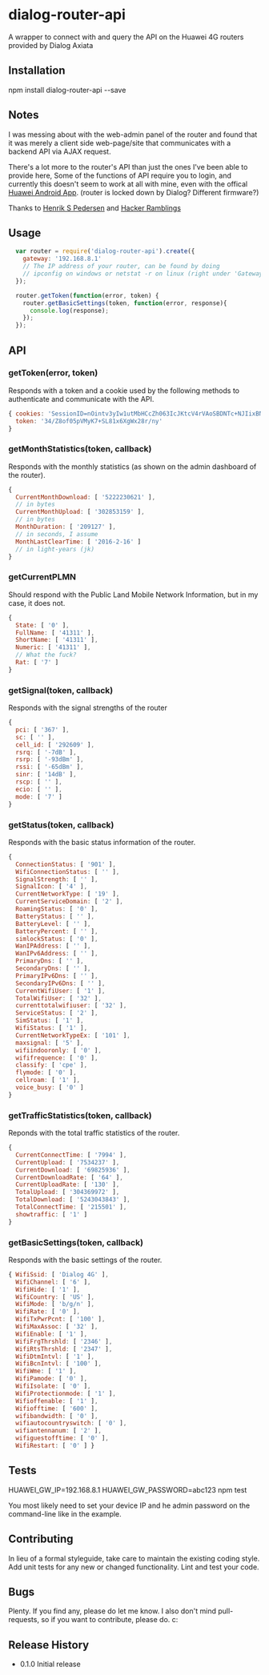 # dialog-router-api
A wrapper to connect with and query the API on the Huawei 4G routers provided by Dialog Axiata

## Installation
  npm install dialog-router-api --save

## Notes
I was messing about with the web-admin panel of the router and found that it was merely a client side web-page/site that communicates with a backend API via AJAX request.

There's a lot more to the router's API than just the ones I've been able to provide here, Some of the functions of API require you to login, and currently this doesn't seem to work at all with mine, even with the offical [Huawei Android App](https://play.google.com/store/apps/details?id=com.huawei.mw&hl=en). (router is locked down by Dialog? Different firmware?)

Thanks to [Henrik S Pedersen](http://blog.hsp.dk/php-api-huawei-e5180-router/) and [Hacker Ramblings](https://blog.hqcodeshop.fi/archives/259-Huawei-E5186-AJAX-API.html)

## Usage

```js
  var router = require('dialog-router-api').create({
    gateway: '192.168.8.1'
    // The IP address of your router, can be found by doing
    // ipconfig on windows or netstat -r on linux (right under 'Gateway')
  });

  router.getToken(function(error, token) {
    router.getBasicSettings(token, function(error, response){
      console.log(response);
    });
  });
```

## API
### getToken(error, token)
Responds with a token and a cookie used by the following methods to authenticate and communicate with the API.

```js
{ cookies: 'SessionID=nOintv3yIw1utMbHCcZh063IcJKtcV4rVAoSBDNTc+NJIixBN7ukOg8MSaGf+Fck2uiBmmozJ5go63Hs8/wm44ySCrluICP6rsmzVvFzJHXFmrMm4NV0fi8NmJk+QVHY',
  token: '34/Z8of05pVMyK7+SL81x6XgWx28r/ny'
}
```

### getMonthStatistics(token, callback)
Responds with the monthly statistics (as shown on the admin dashboard of the router).

```js
{
  CurrentMonthDownload: [ '5222230621' ],
  // in bytes
  CurrentMonthUpload: [ '302853159' ],
  // in bytes
  MonthDuration: [ '209127' ],
  // in seconds, I assume
  MonthLastClearTime: [ '2016-2-16' ]
  // in light-years (jk)
}
```

### getCurrentPLMN
Should respond with the Public Land Mobile Network Information, but in my case, it does not.

```js
{
  State: [ '0' ],
  FullName: [ '41311' ],
  ShortName: [ '41311' ],
  Numeric: [ '41311' ],
  // What the fuck?
  Rat: [ '7' ]
}
```

### getSignal(token, callback)
Responds with the signal strengths of the router

```js
{
  pci: [ '367' ],
  sc: [ '' ],
  cell_id: [ '292609' ],
  rsrq: [ '-7dB' ],
  rsrp: [ '-93dBm' ],
  rssi: [ '-65dBm' ],
  sinr: [ '14dB' ],
  rscp: [ '' ],
  ecio: [ '' ],
  mode: [ '7' ]
}
```

### getStatus(token, callback)
Responds with the basic status information of the router.

```js
{
  ConnectionStatus: [ '901' ],
  WifiConnectionStatus: [ '' ],
  SignalStrength: [ '' ],
  SignalIcon: [ '4' ],
  CurrentNetworkType: [ '19' ],
  CurrentServiceDomain: [ '2' ],
  RoamingStatus: [ '0' ],
  BatteryStatus: [ '' ],
  BatteryLevel: [ '' ],
  BatteryPercent: [ '' ],
  simlockStatus: [ '0' ],
  WanIPAddress: [ '' ],
  WanIPv6Address: [ '' ],
  PrimaryDns: [ '' ],
  SecondaryDns: [ '' ],
  PrimaryIPv6Dns: [ '' ],
  SecondaryIPv6Dns: [ '' ],
  CurrentWifiUser: [ '1' ],
  TotalWifiUser: [ '32' ],
  currenttotalwifiuser: [ '32' ],
  ServiceStatus: [ '2' ],
  SimStatus: [ '1' ],
  WifiStatus: [ '1' ],
  CurrentNetworkTypeEx: [ '101' ],
  maxsignal: [ '5' ],
  wifiindooronly: [ '0' ],
  wififrequence: [ '0' ],
  classify: [ 'cpe' ],
  flymode: [ '0' ],
  cellroam: [ '1' ],
  voice_busy: [ '0' ]
}
```

### getTrafficStatistics(token, callback)
Reponds with the total traffic statistics of the router.

```js
{
  CurrentConnectTime: [ '7994' ],
  CurrentUpload: [ '7534237' ],
  CurrentDownload: [ '69825936' ],
  CurrentDownloadRate: [ '64' ],
  CurrentUploadRate: [ '130' ],
  TotalUpload: [ '304369972' ],
  TotalDownload: [ '5243043843' ],
  TotalConnectTime: [ '215501' ],
  showtraffic: [ '1' ]
}
```

### getBasicSettings(token, callback)
Responds with the basic settings of the router.

```js
{ WifiSsid: [ 'Dialog 4G' ],
  WifiChannel: [ '6' ],
  WifiHide: [ '1' ],
  WifiCountry: [ 'US' ],
  WifiMode: [ 'b/g/n' ],
  WifiRate: [ '0' ],
  WifiTxPwrPcnt: [ '100' ],
  WifiMaxAssoc: [ '32' ],
  WifiEnable: [ '1' ],
  WifiFrgThrshld: [ '2346' ],
  WifiRtsThrshld: [ '2347' ],
  WifiDtmIntvl: [ '1' ],
  WifiBcnIntvl: [ '100' ],
  WifiWme: [ '1' ],
  WifiPamode: [ '0' ],
  WifiIsolate: [ '0' ],
  WifiProtectionmode: [ '1' ],
  Wifioffenable: [ '1' ],
  Wifiofftime: [ '600' ],
  wifibandwidth: [ '0' ],
  wifiautocountryswitch: [ '0' ],
  wifiantennanum: [ '2' ],
  wifiguestofftime: [ '0' ],
  WifiRestart: [ '0' ] }
```

## Tests
  HUAWEI_GW_IP=192.168.8.1 HUAWEI_GW_PASSWORD=abc123 npm test

You most likely need to set your device IP and he admin password on the command-line like in the example.

## Contributing
In lieu of a formal styleguide, take care to maintain the existing coding style. Add unit tests for any new or changed functionality. Lint and test your code.

## Bugs
Plenty. If you find any, please do let me know. I also don't mind pull-requests, so if you want to contribute, please do. c:

## Release History
- 0.1.0 Initial release
